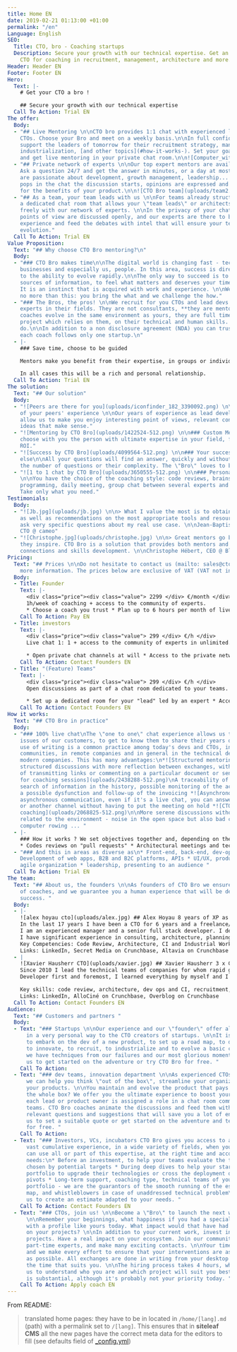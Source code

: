 ```yaml
---
title: Home EN
date: 2019-02-21 01:13:00 +01:00
permalink: "/en"
Language: English
SEO:
  Title: CTO, bro - Coaching startups
  Description: Secure your growth with our technical expertise. Get an experienced
    CTO for coaching in recruitment, management, architecture and more.
Header: Header EN
Footer: Footer EN
Hero:
  Text: |-
    # Get your CTO a bro !

    ## Secure your growth with our technical expertise
  Call To Action: Trial EN
The offer:
  Body:
  - "## Live Mentoring \n\nCTO bro provides 1:1 chat with experienced lead devs and
    CTOs. Choose your Bro and meet on a weekly basis.\n\nIn full confidentiality we
    support the leaders of tomorrow for their recruitment strategy, management, code
    industrialization, [and other topics](#how-it-works-). Set your goals together
    and get live mentoring in your private chat room.\n\n![Computer_with_tea.png](uploads/computer_with_tea.png)"
  - "## Private network of experts \n\nOur top expert mentors are available round-the-clock.
    Ask a question 24/7 and get the answer in minutes, or a day at most. \n\nAll coaches
    are passionate about development, growth management, leadership... When a question
    pops in the chat the discussion starts, opinions are expressed and confronted
    for the benefits of your product.\n\n![CTO Bro team](uploads/team2.png)"
  - "## As a team, your team leads with us \n\nFor teams already structured, we offer
    a dedicated chat room that allows your \"team leads\" or architects to discuss
    freely with our network of experts. \n\nIn the privacy of your chat room, all
    points of view are discussed openly, and our experts are there to bring their
    experience and feed the debates with intel that will ensure your teams a rapid
    evolution."
  Call To Action: Trial EN
Value Proposition:
  Text: "## Why choose CTO Bro mentoring?\n"
  Body:
  - "### CTO Bro makes time\n\nThe digital world is changing fast - technology, practices,
    businesses and especially us, people. In this area, success is directly linked
    to the ability to evolve rapidly.\n\nThe only way to succeed is to find the right
    sources of information, to feel what matters and deserves your time and attention.
    It is an instinct that is acquired with work and experience. \n\nWe offer you
    no more than this: you bring the what and we challenge the how."
  - "### The Bros, the pros! \n\nWe recruit for you CTOs and lead devs who are recognized
    experts in their fields. They are not consultants, **they are mentors**.\n\nOur
    coaches evolve in the same environment as yours, they are full time on their ambitious
    project which relies on them, on their technical and human skills. Just like you
    do.\n\nIn addition to a non disclosure agreement (NDA) you can trust them blindly,
    each coach follows only one startup.\n"
  - |-
    ### Save time, choose to be guided

    Mentors make you benefit from their expertise, in groups or individually, occasionally or daily. No matter the method, we want your success.

    In all cases this will be a rich and personal relationship.
  Call To Action: Trial EN
The solution:
  Text: "## Our solution"
  Body:
  - "![Peers are there for you](uploads/iconfinder_182_3390092.png) \n\n### Take advantage
    of your peers' experience \n\nOur years of experience as lead developers and CTOs
    allow us to make you enjoy interesting point of views, relevant contacts and new
    ideas that make sense."
  - "![Mentoring by CTO Bro](uploads/1422524-512.png) \n\n### Custom Mentoring \n\nWe
    choose with you the person with ultimate expertise in your field, for an immediate
    ROI."
  - "![Success by CTO Bro](uploads/4099564-512.png) \n\n### Your success, nothing
    else\n\nAll your questions will find an answer, quickly and without limits in
    the number of questions or their complexity. The \"Bro\" loves to be challenged!"
  - "![1 to 1 chat by CTO Bro](uploads/3650555-512.png) \n\n### Personalize your experience
    \n\nYou have the choice of the coaching style: code reviews, brainstorming, pear
    programming, daily meeting, group chat between several experts and your collaborators.
    Take only what you need."
Testimonials:
  Body:
  - "![Jb.jpg](uploads/jb.jpg) \n\n> What I value the most is to obtain concrete solutions
    as well as recommendations on the most appropriate tools and resources when I
    ask very specific questions about my real use case. \n\nJean-Baptiste Richardet,
    CTO @ cameo"
  - "![Christophe.jpg](uploads/christophe.jpg) \n\n> Great mentors go beyond questions,
    they inspire. CTO Bro is a solution that provides both mentors and mentors with
    connections and skills development. \n\nChristophe Hébert, CEO @ Bluecoders"
Pricing:
  Text: "## Prices \n\nDo not hesitate to contact us (mailto: sales@cto-bro.com) for
    more information. The prices below are exclusive of VAT (VAT not included). "
  Body:
  - Title: Founder
    Text: |-
      <div class="price"><div class="value"> 2299 </div> €/month </div>
      1h/week of coaching + access to the community of experts.
      * Choose a coach you trust * Plan up to 6 hours per month of live private chat with your "bro" * Access to the private network of CTO Bro experts
    Call To Action: Pay EN
  - Title: investors
    Text: |-
      <div class="price"><div class="value"> 299 </div> €/h </div>
      Live chat 1: 1 + access to the community of experts in unlimited. Billing in use.

      * Open private chat channels at will * Access to the private network of CTO Bro experts * Activity monitoring and monthly reports
    Call To Action: Contact Founders EN
  - Title: "(Feature) Teams"
    Text: |-
      <div class="price"><div class="value"> 299 </div> €/h </div>
      Open discussions as part of a chat room dedicated to your teams. Billing in use.

      * Set up a dedicated room for your "lead" led by an expert * Access to the private network of CTO Bro experts * Activity monitoring and monthly reports
    Call To Action: Contact Founders EN
How it works:
  Text: "## CTO Bro in practice"
  Body:
  - "### 100% live chat\nThe \"one to one\" chat experience allows us to address the
    issues of our customers, to get to know them to share their years of experience.\n\nThe
    use of writing is a common practice among today's devs and CTOs, in open source
    communities, in remote companies and in general in the technical departments of
    modern companies. This has many advantages:\n*![Structured mentoring](uploads/2640826-512-e24cb2.png)\n\nMore
    structured discussions with more reflection between exchanges, with the possibility
    of transmitting links or commenting on a particular document or sentence *![Reporting
    for coaching sessions](uploads/2438288-512.png)\nA traceability of the exchanges,
    search of information in the history, possible monitoring of the activity to detect
    a possible dysfunction and follow-up of the invoicing *![Asynchronous mentoring](uploads/2951044-512.png)\nMore
    asynchronous communication, even if it's a live chat, you can answer an IRL question
    or another channel without having to put the meeting on hold *![CTO mentoring
    coaching](uploads/2068825-512.png)\n\nMore serene discussions without the \"noise\"
    related to the environment - noise in the open space but also bad connections,
    computer rowing ... "
  - |-
    ### How it works ? We set objectives together and, depending on the needs, here's what we do concretely:
    * Codes reviews on "pull requests" * Architectural meetings and technical choices * Regular points on the recruitment strategy * Innovation consulting, prototyping, MVP, road map
  - "### And this in areas as diverse as\n* Front-end, back-end, dev-ops, databases\n*
    Development of web apps, B2B and B2C platforms, APIs * UI/UX, product management,
    agile organization * leadership, presenting to an audience "
  Call To Action: Trial EN
The team:
  Text: "## About us, the founders \n\nAs founders of CTO Bro we ensure the recruitment
    of coaches, and we guarantee you a human experience that will be decisive in your
    success. "
  Body:
  - |-
    ![alex hoyau cto](uploads/alex.jpg) ## Alex Hoyau 8 years of XP as CTO
    In the last 17 years I have been a CTO for 6 years and a freelance/entrepreneur for 8 years.
    I am an experienced manager and a senior full stack developer. I developed my leadership in startup environments as well as in open source communities. On a more personal level, I am a volunteer in the Silex Labs association that I founded in 2010 to bring diversity to tech companies.
    I have significant experience in consulting, architecture, planning and development of critical projects for companies and startups.
    Key Competencies: Code Review, Architecture, CI and Industrial Workflows, Recruitment, Leadership
    Links: LinkedIn, Secret Media on Crunchbase, Altavia on Crunchbase
  - |
    ![Xavier Hausherr CTO](uploads/xavier.jpg) ## Xavier Hausherr 3 x CTO
    Since 2010 I lead the technical teams of companies for whom rapid growth is vital. In my last 3 experiences I have managed more than 50 developers, hired dozens of people. Together, we have evolved platforms delivering content to hundreds of millions of users every month.
    Developer first and foremost, I learned everything by myself and I stay on top of technology. I like to do code reviews as much as job interviews, set up the IC as much as the recruitment strategy or plan a road map. And above all, I like to share and progress with my colleagues.

    Key skills: code review, architecture, dev ops and CI, recruitment, HR, management.
    Links: LinkedIn, AlloCiné on Crunchbase, Overblog on Crunchbase
  Call To Action: Contact Founders EN
Audience:
  Text: "## Customers and partners "
  Body:
  - Text: "### Startups \n\nOur experience and our \"founder\" offer allow us to respond
      in a very personal way to the CTO creators of startups. \n\nIt is difficult
      to embark on the dev of a new product, to set up a road map, to define an MVP,
      to innovate, to recruit, to industrialize and to evolve a basic code. For this
      we have techniques from our failures and our most glorious moments. \n\nContact
      us to get started on the adventure or try CTO Bro for free. "
    Call To Action: 
  - Text: "### dev teams, innovation department \n\nAs experienced CTOs and Leads
      we can help you think \"out of the box\", streamline your organization and develop
      your products. \n\nYou maintain and evolve the product that pays the wages of
      the whole box? We offer you the ultimate experience to boost your feature teams:
      each lead or product owner is assigned a role in a chat room common to your
      teams. CTO Bro coaches animate the discussions and feed them with concrete examples,
      relevant questions and suggestions that will save you a lot of energy. \n\nContact
      us to set a suitable quote or get started on the adventure and test CTO Bro
      for free. "
    Call To Action: 
  - Text: "### Investors, VCs, incubators CTO Bro gives you access to an extremely
      vast cumulative experience, in a wide variety of fields, when you need it!\nYou
      can use all or part of this expertise, at the right time and according to your
      needs:\n* Before an investment, to help your teams evaluate the technical options
      chosen by potential targets * During deep dives to help your startups in the
      portfolio to upgrade their technologies or cross the deployment or critical
      pivots * Long-term support, coaching type, technical teams of your startups
      portfolio - we are the guarantors of the smooth running of the established road
      map, and whistleblowers in case of unaddressed technical problem\n\nContact
      us to create an estimate adapted to your needs. "
    Call To Action: Contact Founders EN
  - Text: "### CTOs, join us! \n\nBecome a \"Bro\" to launch the next wave of makers!
      \n\nRemember your beginnings, what happiness if you had a special relationship
      with a profile like yours today. What impact would that have had on your motivation,
      on your projects? \n\nIn addition to your current work, invest in new innovative
      projects. Have a real impact on your ecosystem. Join our community of recognized
      part-time experts, and make many exciting contacts. \n\nYour time is precious
      and we make every effort to ensure that your interventions are as effective
      as possible. All exchanges are done in writing from your desktop or mobile at
      the time that suits you. \n\nThe hiring process takes 4 hours, which allows
      us to understand who you are and which project will suit you best. And the pay
      is substantial, although it's probably not your priority today. "
    Call To Action: Apply coach EN
---
```


From README:

> translated home pages: they have to be in located in `/home/[lang].md` (path) with a permalink set to `/[lang]`. This ensures that in **siteleaf CMS** all the new pages have the correct meta data for the editors to fill (see defaults field of [_config.yml](./_config.yml))
